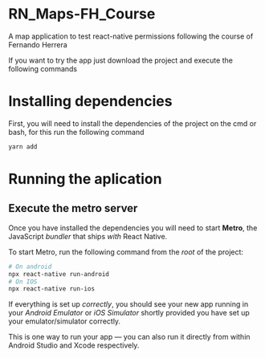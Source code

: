 # RN_Maps-FH_Course

A map application to test react-native permissions following the course of Fernando Herrera

If you want to try the app just download the project and execute the following commands

# Installing dependencies

First, you will need to install the dependencies of the project on the cmd or bash, for this run the following command

```bash
yarn add
```

# Running the aplication

## Execute the metro server

Once you have installed the dependencies you will need to start **Metro**, the JavaScript _bundler_ that ships _with_ React Native.

To start Metro, run the following command from the _root_ of the project:

```bash
# On android
npx react-native run-android
# On IOS
npx react-native run-ios
```

If everything is set up _correctly_, you should see your new app running in your _Android Emulator_ or _iOS Simulator_ shortly provided you have set up your emulator/simulator correctly.

This is one way to run your app — you can also run it directly from within Android Studio and Xcode respectively.
